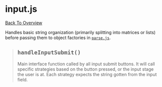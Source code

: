 # input.js
[Back To Overview](../overview.md)

Handles basic string organization (primarily splitting into matrices or lists) before passing them to object factories in [`parse.js`](parse.md).

> ## `handleInputSubmit()`
> Main interface function called by all input submit buttons. It will call specific strategies based on the button pressed, or the input stage the user is at. Each strategy expects the string gotten from the input field.